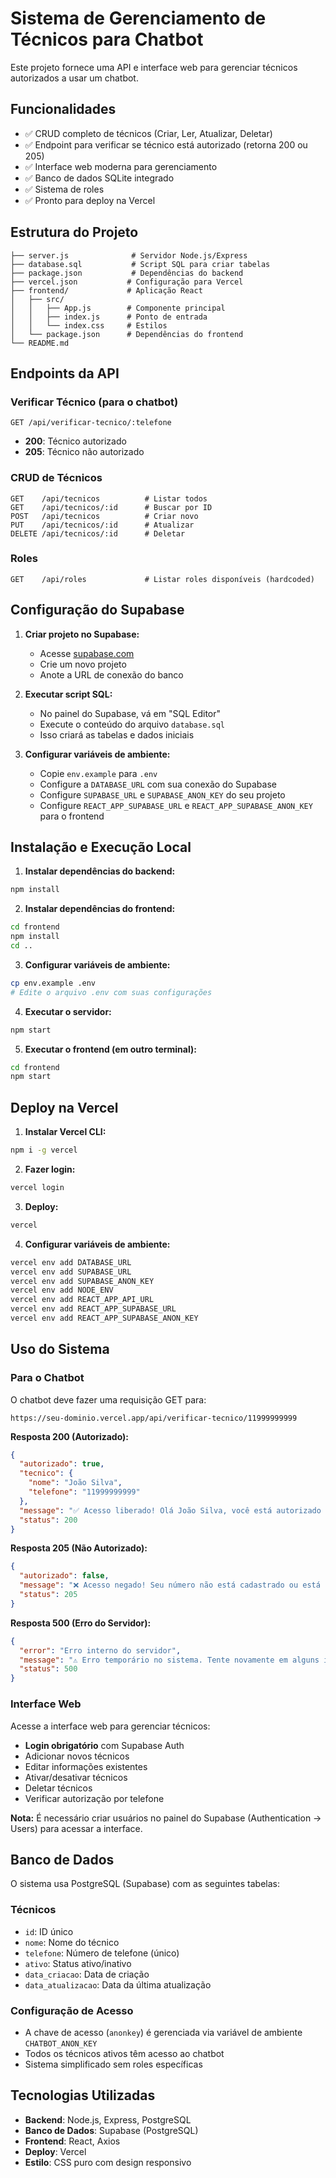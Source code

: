 # Sistema de Gerenciamento de Técnicos para Chatbot

Este projeto fornece uma API e interface web para gerenciar técnicos autorizados a usar um chatbot.

## Funcionalidades

- ✅ CRUD completo de técnicos (Criar, Ler, Atualizar, Deletar)
- ✅ Endpoint para verificar se técnico está autorizado (retorna 200 ou 205)
- ✅ Interface web moderna para gerenciamento
- ✅ Banco de dados SQLite integrado
- ✅ Sistema de roles
- ✅ Pronto para deploy na Vercel

## Estrutura do Projeto

```
├── server.js              # Servidor Node.js/Express
├── database.sql           # Script SQL para criar tabelas
├── package.json           # Dependências do backend
├── vercel.json           # Configuração para Vercel
├── frontend/             # Aplicação React
│   ├── src/
│   │   ├── App.js        # Componente principal
│   │   ├── index.js      # Ponto de entrada
│   │   └── index.css     # Estilos
│   └── package.json      # Dependências do frontend
└── README.md
```

## Endpoints da API

### Verificar Técnico (para o chatbot)
```
GET /api/verificar-tecnico/:telefone
```
- **200**: Técnico autorizado
- **205**: Técnico não autorizado

### CRUD de Técnicos
```
GET    /api/tecnicos          # Listar todos
GET    /api/tecnicos/:id      # Buscar por ID
POST   /api/tecnicos          # Criar novo
PUT    /api/tecnicos/:id      # Atualizar
DELETE /api/tecnicos/:id      # Deletar
```

### Roles
```
GET    /api/roles             # Listar roles disponíveis (hardcoded)
```

## Configuração do Supabase

1. **Criar projeto no Supabase:**
   - Acesse [supabase.com](https://supabase.com)
   - Crie um novo projeto
   - Anote a URL de conexão do banco

2. **Executar script SQL:**
   - No painel do Supabase, vá em "SQL Editor"
   - Execute o conteúdo do arquivo `database.sql`
   - Isso criará as tabelas e dados iniciais

3. **Configurar variáveis de ambiente:**
   - Copie `env.example` para `.env`
   - Configure a `DATABASE_URL` com sua conexão do Supabase
   - Configure `SUPABASE_URL` e `SUPABASE_ANON_KEY` do seu projeto
   - Configure `REACT_APP_SUPABASE_URL` e `REACT_APP_SUPABASE_ANON_KEY` para o frontend

## Instalação e Execução Local

1. **Instalar dependências do backend:**
```bash
npm install
```

2. **Instalar dependências do frontend:**
```bash
cd frontend
npm install
cd ..
```

3. **Configurar variáveis de ambiente:**
```bash
cp env.example .env
# Edite o arquivo .env com suas configurações
```

4. **Executar o servidor:**
```bash
npm start
```

5. **Executar o frontend (em outro terminal):**
```bash
cd frontend
npm start
```

## Deploy na Vercel

1. **Instalar Vercel CLI:**
```bash
npm i -g vercel
```

2. **Fazer login:**
```bash
vercel login
```

3. **Deploy:**
```bash
vercel
```

4. **Configurar variáveis de ambiente:**
```bash
vercel env add DATABASE_URL
vercel env add SUPABASE_URL
vercel env add SUPABASE_ANON_KEY
vercel env add NODE_ENV
vercel env add REACT_APP_API_URL
vercel env add REACT_APP_SUPABASE_URL
vercel env add REACT_APP_SUPABASE_ANON_KEY
```

## Uso do Sistema

### Para o Chatbot
O chatbot deve fazer uma requisição GET para:
```
https://seu-dominio.vercel.app/api/verificar-tecnico/11999999999
```

**Resposta 200 (Autorizado):**
```json
{
  "autorizado": true,
  "tecnico": {
    "nome": "João Silva",
    "telefone": "11999999999"
  },
  "message": "✅ Acesso liberado! Olá João Silva, você está autorizado a usar o chatbot.",
  "status": 200
}
```

**Resposta 205 (Não Autorizado):**
```json
{
  "autorizado": false,
  "message": "❌ Acesso negado! Seu número não está cadastrado ou está inativo no sistema. Entre em contato com o administrador.",
  "status": 205
}
```

**Resposta 500 (Erro do Servidor):**
```json
{
  "error": "Erro interno do servidor",
  "message": "⚠️ Erro temporário no sistema. Tente novamente em alguns instantes.",
  "status": 500
}
```

### Interface Web
Acesse a interface web para gerenciar técnicos:
- **Login obrigatório** com Supabase Auth
- Adicionar novos técnicos
- Editar informações existentes
- Ativar/desativar técnicos
- Deletar técnicos
- Verificar autorização por telefone

**Nota:** É necessário criar usuários no painel do Supabase (Authentication → Users) para acessar a interface.

## Banco de Dados

O sistema usa PostgreSQL (Supabase) com as seguintes tabelas:

### Técnicos
- `id`: ID único
- `nome`: Nome do técnico
- `telefone`: Número de telefone (único)
- `ativo`: Status ativo/inativo
- `data_criacao`: Data de criação
- `data_atualizacao`: Data da última atualização

### Configuração de Acesso
- A chave de acesso (`anonkey`) é gerenciada via variável de ambiente `CHATBOT_ANON_KEY`
- Todos os técnicos ativos têm acesso ao chatbot
- Sistema simplificado sem roles específicas

## Tecnologias Utilizadas

- **Backend**: Node.js, Express, PostgreSQL
- **Banco de Dados**: Supabase (PostgreSQL)
- **Frontend**: React, Axios
- **Deploy**: Vercel
- **Estilo**: CSS puro com design responsivo

